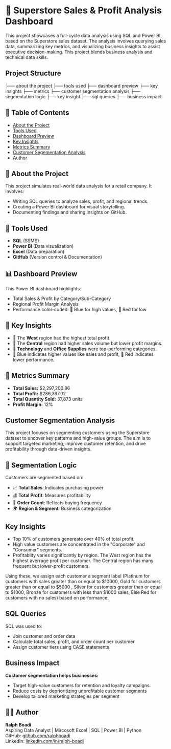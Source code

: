 
# 🛒 Superstore Sales & Profit Analysis Dashboard

This project showcases a full-cycle data analysis using SQL and Power BI, based on the Superstore sales dataset. The analysis involves querying sales data, summarizing key metrics, and visualizing business insights to assist executive decision-making. This project blends business analysis and technical data skills. 

## Project Structure 

├── about the project
├── tools used 
├── dashboard preview
├── key insights
├── metrics
├── customer segmentation analysis
├── segmentation logic
├── key insight
├── sql queries
├── business impact
    
## 📂 Table of Contents
- [About the Project](#about-the-project)
- [Tools Used](#tools-used)
- [Dashboard Preview](#dashboard-preview)
- [Key Insights](#key-insights)
- [Metrics Summary](metrics-summary)
- [Customer Segementation Analysis](#customer-segmentation-analysis)
- [Author](#author)

## 📌 About the Project

This project simulates real-world data analysis for a retail company. It involves:
- Writing SQL queries to analyze sales, profit, and regional trends.
- Creating a Power BI dashboard for visual storytelling.
- Documenting findings and sharing insights on GitHub.

## 🧰 Tools Used

- **SQL** (SSMS)
- **Power BI** (Data visualization)
- **Excel** (Data preparation)
- **GitHub** (Version control & Documentation)

## 📊 Dashboard Preview

This Power BI dashboard highlights:
- Total Sales & Profit by Category/Sub-Category
- Regional Profit Margin Analysis
- Performance color-coded: 🔵 Blue for high values, 🔴 Red for low

## 🧠 Key Insights

- 🔹 The **West** region had the highest total profit.
- 🔸 The **Central** region had higher sales volume but lower profit margins.
- 🔹 **Technology** and **Office Supplies** were top-performing categories.
- 🔵 Blue indicates higher values like sales and profit, 🔴 Red indicates lower performance.

## 🔢 Metrics Summary

- **Total Sales:** $2,297,200.86
- **Total Profit:** $286,397.02
- **Total Quantity Sold:** 37,873 units
- **Profit Margin:** 12%

## Customer Segmentation Analysis 
This project focuses on segmenting customers using the Superstore dataset to uncover key patterns and high-value groups. The aim is to support targeted marketing, improve customer retention, and drive profitability through data-driven insights.


## 🧠 Segmentation Logic

Customers are segmented based on:

- 📈 **Total Sales**: Indicates purchasing power  
- 💰 **Total Profit**: Measures profitability  
- 🔁 **Order Count**: Reflects buying frequency  
- 🌍 **Region & Segment**: Business categorization

## Key Insights
- Top 10% of customers genereate over 40% of total profit.
- High value customers are concentrated in the "Corporate" and "Consumer" segments.
- Profitablity varies significantly by region. The West region has the highest averrage profit per customer. The Central region has many frequent but lower-profit customers.

Using these, we assign each customer a segment label (Platinum for customers with sales greater than or equal to $10000, Gold for customers greater than or equal to $5000 , Silver for customers greater than or equal to $1000, Bronze for customers with less than $1000 sales, Else Red for customers with no sales) based on performance.

## SQL Queries

SQL was used to:
- Join customer and order data
- Calculate total sales, profit, and order count per customer
- Assign customer tiers using CASE statements

## Business Impact

**Customer segmentation helps businesses:**

- Target high-value customers for retention and loyalty campaigns.
- Reduce costs by deprioritizing unprofitable customer segments
- Develop tailored marketing strategies per segment

## 👨‍💻 Author

**Ralph Boadi**  
Aspiring Data Analyst | Mircosoft Excel | SQL | Power BI | Python  
GitHub: [github.com/ralphboadi](https://github.com/ralphboadi)  
LinkedIn: [linkedin.com/in/ralph-boadi](https://linkedin.com/in/ralph-boadi)
